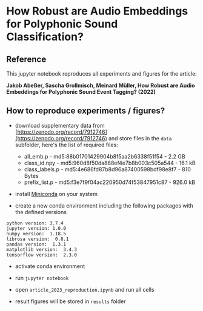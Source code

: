 # How Robust are Audio Embeddings for Polyphonic Sound Classification?

## Reference

This jupyter notebook reproduces all experiments and figures for the article:

**Jakob Abeßer, Sascha Grollmisch, Meinard Müller, How Robust are Audio Embeddings for Polyphonic Sound Event Tagging? (2022)**

## How to reproduce experiments / figures?

* download supplementary data from [https://zenodo.org/record/7912746](https://zenodo.org/record/7912746) and store files in the ```data``` subfolder, here's the list of required files:

  * all_emb.p - md5:88b01701429904b8f5aa2b6338f51f54 -	2.2 GB
  * class_id.npy - md5:960d8f50da888ef4e7b8b003c505a544 - 16.1 kB
  * class_labels.p - md5:4e686fd87b8d96a87400598bdf98e8f7 -	810 Bytes
  * prefix_list.p - md5:f3e7f9f04ac220950d74f53847951c87 -	926.0 kB

* install [Miniconda](https://docs.conda.io/en/latest/miniconda.html) on your system

* create a new conda environment including the following packages with the defined versions

```
python version: 3.7.4
jupyter version: 1.0.0
numpy version:  1.18.5
librosa version:  0.8.1
pandas version:  1.3.1
matplotlib version:  3.4.3
tensorflow version:  2.3.0
```

* activate conda environment

* run ```jupyter notebook```

* open ```article_2023_reproduction.ipynb``` and run all cells

* result figures will be stored in ```results``` folder
